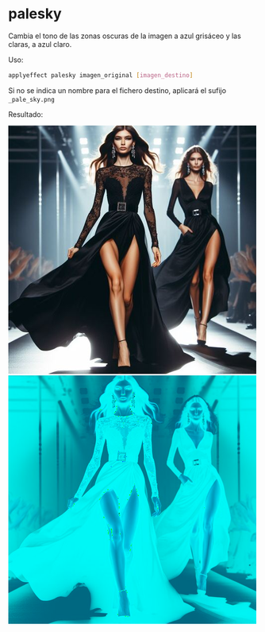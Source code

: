 # palesky

Cambia el tono de las zonas oscuras de la imagen a azul grisáceo y las claras, a azul claro.

Uso:

``` sh
applyeffect palesky imagen_original [imagen_destino]
```

Si no se indica un nombre para el fichero destino, aplicará el sufijo `_pale_sky.png`

Resultado:

![imagen original](../../images/image.jpg)
![palesky](../../images/image_pale_sky.png)
